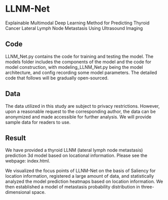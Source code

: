 # LLNM-Net
Explainable Multimodal Deep Learning Method for Predicting Thyroid Cancer Lateral Lymph Node Metastasis Using Ultrasound Imaging

## Code
LLNM_Net.py contains the code for training and testing the model. The models folder includes the components of the model and the code for model construction, with modeling_LLNM_Net.py being the model architecture, and config recording some model parameters. The detailed code that follows will be gradually open-sourced.

## Data
The data utilized in this study are subject to privacy restrictions. However, upon a reasonable request to the corresponding author, the data can be anonymized and made accessible for further analysis. We will provide sample data for readers to use.

## Result
We have provided a thyroid LLNM (lateral lymph node metastasis) prediction 3d model based on locational information. Please see the webpage: index.html.

We visualized the focus points of LLNM-Net on the basis of Saliency for location information, registered a large amount of data, and statistically analyzed the model prediction heatmaps based on location information. We then established a model of metastasis probability distribution in three-dimensional space.
